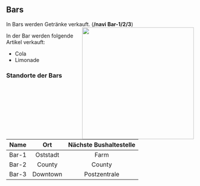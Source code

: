## Bars

In Bars werden Getränke verkauft. (**/navi Bar-1/2/3**) <img align="right" width="300" eight="150" src="../../../assets/image/biz/Bar-Kaufmenü.png"> 


In der Bar werden folgende Artikel verkauft: 

+ Cola
+ Limonade

  


### Standorte der Bars

| Name | Ort | Nächste Bushaltestelle |
|:-:|:-:|:-:|
| Bar-1 | Oststadt | Farm |
| Bar-2 | County | County |
| Bar-3 | Downtown | Postzentrale |
